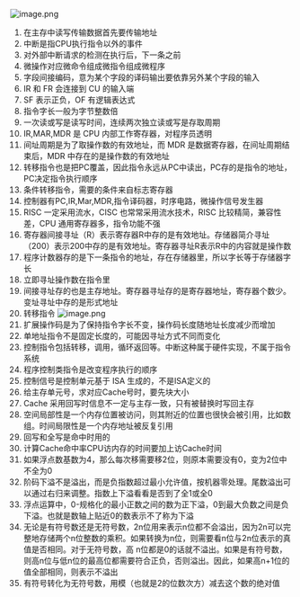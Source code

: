 ![image.png](https://s2.loli.net/2024/06/12/2Xmj4AR7oylzEIu.png)
1. 在主存中读写传输数据首先要传输地址
2. 中断是指CPU执行指令以外的事件
3. 对外部中断请求的检测在执行后，下一条之前
4. 微操作对应微命令组成微指令组成微程序
5. 字段间接编码，意为某个字段的译码输出要依靠另外某个字段的输入
6. IR 和 FR 会连接到 CU 的输入端
7. SF 表示正负，OF 有逻辑表达式
8. 指令字长一般为字节整数倍
9. 一次读或写是读写时间，连续两次独立读或写是存取周期
10. IR,MAR,MDR 是 CPU 内部工作寄存器，对程序员透明
11. 间址周期是为了取操作数的有效地址，而 MDR 是数据寄存器，在间址周期结束后，MDR 中存在的是操作数的有效地址
12. 转移指令也是把PC覆盖，因此指令永远从PC中读出，PC存的是指令的地址，PC决定指令执行顺序
13. 条件转移指令，需要的条件来自标志寄存器
14. 控制器有PC,IR,Mar,MDR,指令译码器，时序电路，微操作信号发生器
15. RISC 一定采用流水，CISC 也常常采用流水技术，RISC 比较精简，兼容性差，CPU 通用寄存器多，指令功能不强
16. 寄存器间接寻址（R）表示寄存器R中存的是有效地址。存储器简介寻址（200）表示200中存的是有效地址。寄存器寻址R表示R中的内容就是操作数
17. 程序计数器存的是下一条指令的地址，存在存储器里，所以字长等于存储器字长
18. 立即寻址操作数在指令里
19. 间接寻址存的也是主存地址。寄存器寻址存的是寄存器地址，寄存器个数少。变址寻址中存的是形式地址
20. 转移指令
![image.png](https://s2.loli.net/2024/06/12/3A5QKTj7usVmrnO.png)
21. 扩展操作码是为了保持指令字长不变，操作码长度随地址长度减少而增加
22. 单地址指令不是固定长度的，可能因寻址方式不同而变化
23. 控制指令包括转移，调用，循环返回等。中断这种属于硬件实现，不属于指令系统
24. 程序控制类指令是改变程序执行的顺序
25. 控制信号是控制单元基于 ISA 生成的，不是ISA定义的
26. 给主存单元号，求对应Cache号时，要先块大小
27. Cache 采用回写时信息不一定与主存一致，只有被替换时写回主存
28. 空间局部性是一个内存位置被访问，则其附近的位置也很快会被引用，比如数组。时间局限性是一个内存地址被反复引用
29. 回写和全写是命中时用的
30. 计算Cache命中率CPU访内存的时间要加上访Cache时间
31. 如果浮点数基数为4，那么每次移需要移2位，则原本需要没有0，变为2位中不全为0
32. 阶码下溢不是溢出，而是负指数超过最小允许值，按机器零处理。尾数溢出可以通过右归来调整。指数上下溢看看是否到了全1或全0
33. 浮点运算中，0-规格化的最小正数之间的数为正下溢，0到最大负数之间是负下溢。也就是数轴上贴近0的数表示不了称为下溢
34. 无论是有符号数还是无符号数，2n位用来表示n位都不会溢出，因为2n可以完整地存储两个n位整数的乘积。如果转换为n位，则需要看n位与2n位表示的真值是否相同。对于无符号数，高 n位都是0的话就不溢出。如果是有符号数，则高n位与低n位的最高位都需要符合正负，否则溢出。因此，如果高n+1位的值全部相同，则表示不溢出
35. 有符号转化为无符号数，用模（也就是2的位数次方）减去这个数的绝对值
